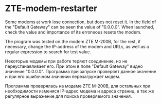 ZTE-modem-restarter
===================

Some modems at work lose connection, but does not reset it. In the field of the "Default Gateway" can be seen the value of "0.0.0.0". 
When launched, check the value and importance of its erroneous resets the modem. 

The program was tested on the modem ZTE M-200B, for the rest, if necessary, change the IP-address of the modem and URLs, as well as a regular expression to search for test value.




Некоторые модемы при работе теряют соединение, но не переустанавливает его. При этом в поле "Default Gateway" видно значение "0.0.0.0".
Программа при запуске проверяет данное значение и при его ошибочном значении перезагружает модем.

Программа проверялась на модеме ZTE M-200B, для остальных при необходимости изменяся IP-адрес модема и адреса страниц, а так же регулярное выражение для поиска проверяемого значения.
